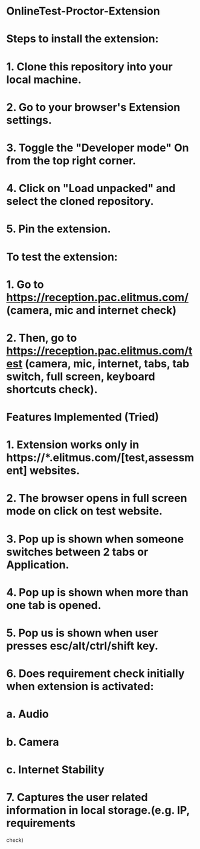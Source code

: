 # OnlineTest-Proctor-Extension
# Steps to install the extension:
# 1. Clone this repository into your local machine.
# 2. Go to your browser's Extension settings.
# 3. Toggle the "Developer mode" On from the top right corner.
# 4. Click on "Load unpacked" and select the cloned repository.
# 5. Pin the extension.

# To test the extension:
# 1. Go to https://reception.pac.elitmus.com/ (camera, mic and internet check)
# 2. Then, go to https://reception.pac.elitmus.com/test (camera, mic, internet, tabs, tab switch, full screen, keyboard shortcuts check).

# Features Implemented (Tried)
# 1. Extension works only in https://*.elitmus.com/[test,assessment] websites.
# 2. The browser opens in full screen mode on click on test website.
# 3. Pop up is shown when someone switches between 2 tabs or Application.
# 4. Pop up is shown when more than one tab is opened.
# 5. Pop us is shown when user presses esc/alt/ctrl/shift key.
# 6. Does requirement check initially when extension is activated:
#   a. Audio
#   b. Camera
#   c. Internet Stability
# 7. Captures the user related information in local storage.(e.g. IP, requirements
check)
